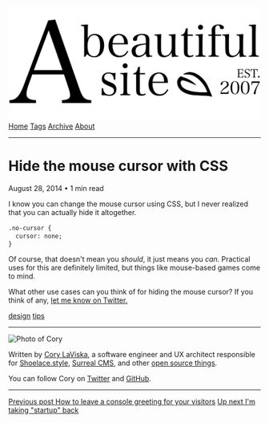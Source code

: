 <a href="../../index.html" class="header-link"><img src="../../images/logos/wordmark.svg" alt="A Beautiful Site" class="wordmark" /></a> <a href="../../index.html" class="nav-item">Home</a> <a href="../../tags/index.html" class="nav-item">Tags</a> <a href="../index.html" class="nav-item">Archive</a> <a href="../../about/index.html" class="nav-item">About</a>

---

# Hide the mouse cursor with CSS

August 28, 2014 • 1 min read

I know you can change the mouse cursor using CSS, but I never realized that you can actually hide it altogether.

    .no-cursor {
      cursor: none;
    }

Of course, that doesn't mean you *should*, it just means you *can*. Practical uses for this are definitely limited, but things like mouse-based games come to mind.

What other use cases can you think of for hiding the mouse cursor? If you think of any, [let me know on Twitter.](https://twitter.com/bgooonz)

<a href="../../tags/design/index.html" class="post-tag">design</a> <a href="../../tags/tips/index.html" class="post-tag">tips</a>

---

<img src="http://0.gravatar.com/avatar/bf1b3b95fd5b096a3592247c29667b33?s=512" alt="Photo of Cory" class="avatar avatar-small" />

Written by [Cory LaViska](../../index-4.html), a software engineer and UX architect responsible for [Shoelace.style](https://shoelace.style/), [Surreal CMS](https://www.surrealcms.com/), and other [open source things](https://github.com/claviska).

You can follow Cory on [Twitter](https://twitter.com/bgooonz) and [GitHub](https://github.com/claviska).

---

<a href="../how-to-leave-a-console-greeting-for-your-visitors/index.html" class="post-nav-previous"><span class="small">Previous post</span> How to leave a console greeting for your visitors</a> <a href="../im-taking-startup-back/index.html" class="post-nav-next"><span class="small">Up next</span> I'm taking "startup" back</a>

